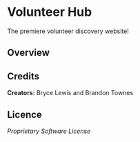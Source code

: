 # Volunteer Hub 
The premiere volunteer discovery website!

## Overview


## Credits

**Creators:** Bryce Lewis and Brandon Townes

## Licence

*Proprietary Software License*